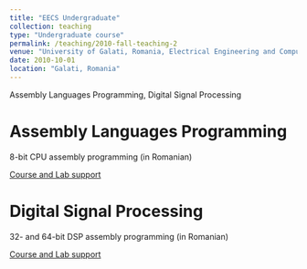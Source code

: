 ```yaml
---
title: "EECS Undergraduate"
collection: teaching
type: "Undergraduate course"
permalink: /teaching/2010-fall-teaching-2
venue: "University of Galati, Romania, Electrical Engineering and Computer Science"
date: 2010-10-01
location: "Galati, Romania"
---
```

Assembly Languages Programming, Digital Signal Processing

Assembly Languages Programming
===============================

8-bit CPU assembly programming (in Romanian)

 [Course and Lab support](https://github.com/caxenie/cristianaxenie.github.io/raw/master/files/CristianAxenie_Assembly_Programming_Course_Lab.pdf)


Digital Signal Processing
===============================

32- and 64-bit DSP assembly programming (in Romanian)

[Course and Lab support](https://github.com/caxenie/cristianaxenie.github.io/raw/master/files/CristianAxenie_Assembly_Programming_Course_Lab.pdf)
